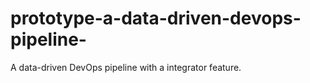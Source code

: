 # prototype-a-data-driven-devops-pipeline-
A data-driven DevOps pipeline with a integrator feature.
